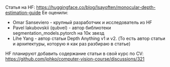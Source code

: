 Статья на HF: https://huggingface.co/blog/Isayoften/monocular-depth-estimation-guide
Ее оценили:
- Omar Sanseviero - крупный разработчик и исследователь из HF
- Pavel Iakubovskii (qubvel) - автор библиотеки segmentation_models.pytorch на 10к звезд
- Lihe Yang - автор статьи Depth Anything v1 и v2. (То есть автор статьи и архитектуры, которую я как раз разбираю в статье)

HF планируют добавить содержание статьи в свой курс по CV: https://github.com/johko/computer-vision-course/discussions/321
